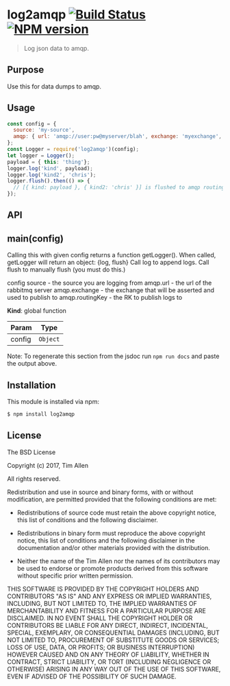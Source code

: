 # log2amqp [![Build Status](https://travis-ci.org/noblesamurai/node-log2amqp.svg?branch=master)](http://travis-ci.org/noblesamurai/node-log2amqp) [![NPM version](https://badge-me.herokuapp.com/api/npm/log2amqp.png)](http://badges.enytc.com/for/npm/log2amqp)

> Log json data to amqp.

## Purpose

Use this for data dumps to amqp.

## Usage

```js
const config = {
  source: 'my-source',
  amqp: { url: 'amqp://user:pw@myserver/blah', exchange: 'myexchange', routingKey: 'keyToRouteTo' }
};
const Logger = require('log2amqp')(config);
let logger = Logger();
payload = { this: 'thing'};
logger.log('kind', payload);
logger.log('kind2', 'chris');
logger.flush().then(() => {
  // [{ kind: payload }, { kind2: 'chris' }] is flushed to amqp routingKey
});
```

## API
<a name="main"></a>

## main(config)
Calling this with given config returns a function getLogger().
When called, getLogger will return an object:
{log, flush}
Call log to append logs.
Call flush to manually flush (you must do this.)

config
source - the source you are logging from
amqp.url - the url of the rabbitmq server
amqp.exchange - the exchange that will be asserted and used to publish to
amqp.routingKey - the RK to publish logs to

**Kind**: global function

| Param | Type |
| --- | --- |
| config | <code>Object</code> |

Note: To regenerate this section from the jsdoc run `npm run docs` and paste
the output above.

## Installation

This module is installed via npm:

``` bash
$ npm install log2amqp
```
## License

The BSD License

Copyright (c) 2017, Tim Allen

All rights reserved.

Redistribution and use in source and binary forms, with or without modification,
are permitted provided that the following conditions are met:

* Redistributions of source code must retain the above copyright notice, this
  list of conditions and the following disclaimer.

* Redistributions in binary form must reproduce the above copyright notice, this
  list of conditions and the following disclaimer in the documentation and/or
  other materials provided with the distribution.

* Neither the name of the Tim Allen nor the names of its
  contributors may be used to endorse or promote products derived from
  this software without specific prior written permission.

THIS SOFTWARE IS PROVIDED BY THE COPYRIGHT HOLDERS AND CONTRIBUTORS "AS IS" AND
ANY EXPRESS OR IMPLIED WARRANTIES, INCLUDING, BUT NOT LIMITED TO, THE IMPLIED
WARRANTIES OF MERCHANTABILITY AND FITNESS FOR A PARTICULAR PURPOSE ARE
DISCLAIMED. IN NO EVENT SHALL THE COPYRIGHT HOLDER OR CONTRIBUTORS BE LIABLE FOR
ANY DIRECT, INDIRECT, INCIDENTAL, SPECIAL, EXEMPLARY, OR CONSEQUENTIAL DAMAGES
(INCLUDING, BUT NOT LIMITED TO, PROCUREMENT OF SUBSTITUTE GOODS OR SERVICES;
LOSS OF USE, DATA, OR PROFITS; OR BUSINESS INTERRUPTION) HOWEVER CAUSED AND ON
ANY THEORY OF LIABILITY, WHETHER IN CONTRACT, STRICT LIABILITY, OR TORT
(INCLUDING NEGLIGENCE OR OTHERWISE) ARISING IN ANY WAY OUT OF THE USE OF THIS
SOFTWARE, EVEN IF ADVISED OF THE POSSIBILITY OF SUCH DAMAGE.

